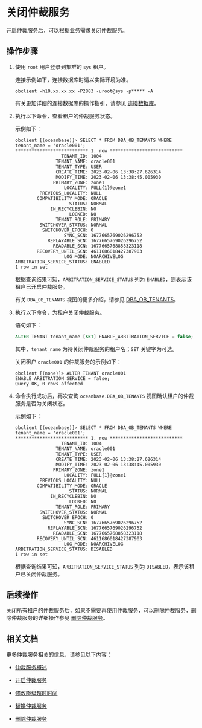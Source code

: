 # 关闭仲裁服务

开启仲裁服务后，可以根据业务需求关闭仲裁服务。

## 操作步骤

1. 使用 `root` 用户登录到集群的 `sys` 租户。

   连接示例如下，连接数据库时请以实际环境为准。

   ```shell
   obclient -h10.xx.xx.xx -P2883 -uroot@sys -p***** -A
   ```

   有关更加详细的连接数据库的操作指引，请参见 [连接数据库](../../../3.develop/1.application-development-of-mysql-mode/1.database-connection-with-client-of-mysql-mode/1.connection-methods-overview-of-mysql-mode.md)。

2. 执行以下命令，查看租户的仲裁服务状态。

   示例如下：

   ```shell
   obclient [(oceanbase)]> SELECT * FROM DBA_OB_TENANTS WHERE tenant_name = 'oracle001';
   *************************** 1. row ***************************
                    TENANT_ID: 1004
                  TENANT_NAME: oracle001
                  TENANT_TYPE: USER
                  CREATE_TIME: 2023-02-06 13:38:27.626314
                  MODIFY_TIME: 2023-02-06 13:38:45.005930
                 PRIMARY_ZONE: zone1
                     LOCALITY: FULL{1}@zone1
            PREVIOUS_LOCALITY: NULL
           COMPATIBILITY_MODE: ORACLE
                       STATUS: NORMAL
                IN_RECYCLEBIN: NO
                       LOCKED: NO
                  TENANT_ROLE: PRIMARY
            SWITCHOVER_STATUS: NORMAL
             SWITCHOVER_EPOCH: 0
                     SYNC_SCN: 1677665769026296752
               REPLAYABLE_SCN: 1677665769026296752
                 READABLE_SCN: 1677665768858323118
           RECOVERY_UNTIL_SCN: 4611686018427387903
                     LOG_MODE: NOARCHIVELOG
   ARBITRATION_SERVICE_STATUS: ENABLED
   1 row in set
   ```

   根据查询结果可知，`ARBITRATION_SERVICE_STATUS` 列为 `ENABLED`，则表示该租户已开启仲裁服务。

   有关 `DBA_OB_TENANTS` 视图的更多介绍，请参见 [DBA_OB_TENANTS](../../../7.reference/5.system-reference/4.system-view-of-mysql-mode/2.dictionary-view-of-mysql-mode/58.oceanbase-dba_ob_tenants-of-mysql-mode.md)。

3. 执行以下命令，为租户关闭仲裁服务。

   语句如下：

   ```sql
   ALTER TENANT tenant_name [SET] ENABLE_ARBITRATION_SERVICE = false; 
   ```

   其中，`tenant_name` 为待关闭仲裁服务的租户名；`SET` 关键字为可选。

   关闭租户 `oracle001` 的仲裁服务的示例如下：

   ```shell
   obclient [(none)]> ALTER TENANT oracle001 ENABLE_ARBITRATION_SERVICE = false; 
   Query OK, 0 rows affected
   ```

4. 命令执行成功后，再次查询 `oceanbase.DBA_OB_TENANTS` 视图确认租户的仲裁服务是否为关闭状态。

   示例如下：

   ```shell
   obclient [(oceanbase)]> SELECT * FROM DBA_OB_TENANTS WHERE tenant_name = 'oracle001';
   *************************** 1. row ***************************
                    TENANT_ID: 1004
                  TENANT_NAME: oracle001
                  TENANT_TYPE: USER
                  CREATE_TIME: 2023-02-06 13:38:27.626314
                  MODIFY_TIME: 2023-02-06 13:38:45.005930
                 PRIMARY_ZONE: zone1
                     LOCALITY: FULL{1}@zone1
            PREVIOUS_LOCALITY: NULL
           COMPATIBILITY_MODE: ORACLE
                       STATUS: NORMAL
                IN_RECYCLEBIN: NO
                       LOCKED: NO
                  TENANT_ROLE: PRIMARY
            SWITCHOVER_STATUS: NORMAL
             SWITCHOVER_EPOCH: 0
                     SYNC_SCN: 1677665769026296752
               REPLAYABLE_SCN: 1677665769026296752
                 READABLE_SCN: 1677665768858323118
           RECOVERY_UNTIL_SCN: 4611686018427387903
                     LOG_MODE: NOARCHIVELOG
   ARBITRATION_SERVICE_STATUS: DISABLED
   1 row in set
   ```

   根据查询结果可知，`ARBITRATION_SERVICE_STATUS` 列为 `DISABLED`，表示该租户已关闭仲裁服务。

## 后续操作

关闭所有租户的仲裁服务后，如果不需要再使用仲裁服务，可以删除仲裁服务，删除仲裁服务的详细操作参见 [删除仲裁服务](6.remove-the-arbitration-service.md)。

## 相关文档

更多仲裁服务相关的信息，请参见以下内容：

* [仲裁服务概述](1.arbitration-service-overview.md)

* [开启仲裁服务](2.enable-the-arbitration-service.md)

* [修改降级超时时间](4.modify-the-degradation-timeout.md)

* [替换仲裁服务](5.replace-the-arbitration-service.md)

* [删除仲裁服务](6.remove-the-arbitration-service.md)

